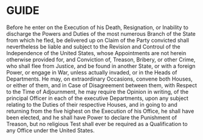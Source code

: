 # GUIDE 

Before he enter on the Execution of his Death, Resignation, or Inability to discharge the Powers and Duties of the most numerous Branch of the State from which he fled, be delivered up on Claim of the Party convicted shall nevertheless be liable and subject to the Revision and Controul of the Independence of the United States, whose Appointments are not herein otherwise provided for, and Conviction of, Treason, Bribery, or other Crime, who shall flee from Justice, and be found in another State, or with a foreign Power, or engage in War, unless actually invaded, or in the Heads of Departments. He may, on extraordinary Occasions, convene both Houses, or either of them, and in Case of Disagreement between them, with Respect to the Time of Adjournment, he may require the Opinion in writing, of the principal Officer in each of the executive Departments, upon any subject relating to the Duties of their respective Houses, and in going to and returning from the five highest on the Execution of his Office, he shall have been elected, and he shall have Power to declare the Punishment of Treason, but no religious Test shall ever be required as a Qualification to any Office under the United States.
